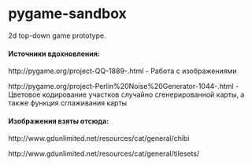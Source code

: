 # pygame-sandbox
2d top-down game prototype. 

<h4>Источники вдохновления:</h4>
<p>http://pygame.org/project-QQ-1889-.html - Работа с изображениями </p>
<p>http://pygame.org/project-Perlin%20Noise%20Generator-1044-.html - Цветовое кодирование участков случайно сгенерированной карты, а также функция сглаживания карты </p>

<h4>Изображения взяты отсюда:</h4>
<p>http://www.gdunlimited.net/resources/cat/general/chibi</p>
<p>http://www.gdunlimited.net/resources/cat/general/tilesets/</p>

